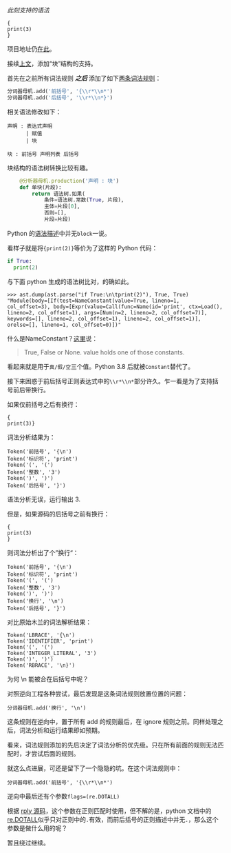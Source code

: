 *此刻支持的语法*
```
{
print(3)
}
```

项目地址仍[在此](https://github.com/MulanRevive/prototype)。

接续[上文](https://zhuanlan.zhihu.com/p/138253566)，添加“块”结构的支持。

首先在之前所有词法规则 ***之后*** 添加了如下[两条词法规则](https://github.com/MulanRevive/prototype/commit/af3a239f1f7c37664928a88c5bd95fce18e75278)：
```python
分词器母机.add('前括号', '{\\r*\\n*')
分词器母机.add('后括号', '\\r*\\n*}')
```
相关语法修改如下：
```
声明 : 表达式声明
      | 赋值
      | 块

块 : 前括号 声明列表 后括号
```

块结构的语法树转换比较有趣。
```python
    @分析器母机.production('声明 : 块')
    def 单块(片段):
        return 语法树.如果(
            条件=语法树.常数(True, 片段),
            主体=片段[0],
            否则=[],
            片段=片段)
```

Python 的[语法描述](https://docs.python.org/3.7/library/ast.html#abstract-grammar)中并无`block`一说。

看样子就是将`{print(2)}`等价为了这样的 Python 代码：
```python
if True:
  print(2)
```

与下面 python 生成的语法树比对，的确如此。
```
>>> ast.dump(ast.parse("if True:\n\tprint(2)"), True, True)
"Module(body=[If(test=NameConstant(value=True, lineno=1, col_offset=3), body=[Expr(value=Call(func=Name(id='print', ctx=Load(), lineno=2, col_offset=1), args=[Num(n=2, lineno=2, col_offset=7)], keywords=[], lineno=2, col_offset=1), lineno=2, col_offset=1)], orelse=[], lineno=1, col_offset=0)])"
```

什么是NameConstant？[这里](https://greentreesnakes.readthedocs.io/en/latest/nodes.html?highlight=NameConstant#NameConstant)说：

> True, False or None. value holds one of those constants.

看起来就是用于`真/假/空`三个值。Python 3.8 后就被`Constant`替代了。

接下来困惑于前后括号正则表达式中的`\\r*\\n*`部分许久。乍一看是为了支持括号前后带换行。

如果仅前括号之后有换行：
```
{
print(3)}
```
词法分析结果为：
```
Token('前括号', '{\n')
Token('标识符', 'print')
Token('(', '(')
Token('整数', '3')
Token(')', ')')
Token('后括号', '}')
```
语法分析无误，运行输出 3.

但是，如果源码的后括号之前有换行：
```
{
print(3)
}
```

则词法分析出了个”换行“：
```
Token('前括号', '{\n')
Token('标识符', 'print')
Token('(', '(')
Token('整数', '3')
Token(')', ')')
Token('换行', '\n')
Token('后括号', '}')
```

对比原始木兰的词法解析结果：

```
Token('LBRACE', '{\n')
Token('IDENTIFIER', 'print')
Token('(', '(')
Token('INTEGER_LITERAL', '3')
Token(')', ')')
Token('RBRACE', '\n}')
```
为何 \n 能被合在后括号中呢？

对照逆向工程各种尝试，最后发现是这条词法规则放置位置的问题：
```
分词器母机.add('换行', '\n')
```

这条规则在逆向中，置于所有 add 的规则最后，在 ignore 规则之前。同样处理之后，词法分析和运行结果即如预期。

看来，词法规则添加的先后决定了词法分析的优先级。只在所有前面的规则无法匹配时，才尝试后面的规则。

就这么点进展，可还是留下了一个隐隐的坑。在这个词法规则中：

```
分词器母机.add('前括号', '{\\r*\\n*')
```

逆向中最后还有个参数`flags=(re.DOTALL)`

根据 [rply 源码](https://github.com/alex/rply/blob/6e16262dc6d434fc467eed83ed31ca764ba01a34/rply/lexergenerator.py#L22)，这个参数在正则匹配时使用，但不解的是，python 文档中的[re.DOTALL](https://docs.python.org/3.7/library/re.html#re.DOTALL)似乎只对正则中的`.`有效，而前后括号的正则描述中并无`.`，那么这个参数是做什么用的呢？

暂且绕过继续。
